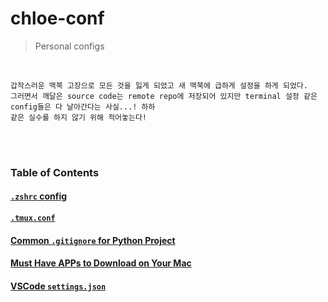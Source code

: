 # chloe-conf
> Personal configs

<br>

```
갑작스러운 맥북 고장으로 모든 것을 잃게 되었고 새 맥북에 급하게 설정을 하게 되었다.
그러면서 깨달은 source code는 remote repo에 저장되어 있지만 terminal 설정 같은 config들은 다 날아간다는 사실...! 하하
같은 실수를 하지 않기 위해 적어놓는다!
```

<br>

<br>

### Table of Contents

#### [`.zshrc` config](/zsh/.zshrc.conf) 

#### [`.tmux.conf`](/tmux/.tmux.conf)
#### [Common `.gitignore` for Python Project](/git/gitignore.conf)

#### [Must Have APPs to Download on Your Mac](/mac)

#### [VSCode `settings.json`](/vscode/settings.json)